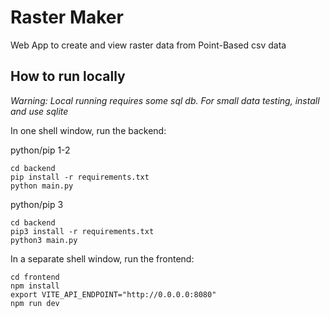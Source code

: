 # Raster Maker

Web App to create and view raster data from Point-Based csv data

## How to run locally

*Warning: Local running requires some sql db. For small data testing, install and use sqlite*

In one shell window, run the backend:

python/pip 1-2
```shell
cd backend
pip install -r requirements.txt
python main.py
```

python/pip 3
```shell
cd backend
pip3 install -r requirements.txt
python3 main.py
```


In a separate shell window, run the frontend:

```shell
cd frontend
npm install
export VITE_API_ENDPOINT="http://0.0.0.0:8080"
npm run dev
```


